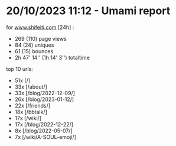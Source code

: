 # 20/10/2023 11:12 - Umami report
for www.shifeiti.com [24h] :

 - 269 (110) page views
 - 84 (24) uniques
 - 61 (15) bounces
 - 2h 47' 14'' (1h 14' 3'') totaltime


top 10 urls:
 - 51x [/]
 - 33x [/about/]
 - 33x [/blog/2022-12-09/]
 - 26x [/blog/2023-01-12/]
 - 22x [/friends/]
 - 18x [/bbtalk/]
 - 17x [/wiki/]
 - 17x [/blog/2022-12-22/]
 - 8x [/blog/2022-05-07/]
 - 7x [/wiki/A-SOUL-emoji/]


